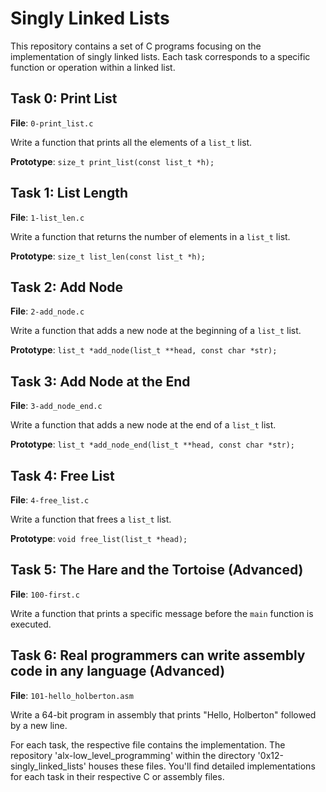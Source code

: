 # Singly Linked Lists

This repository contains a set of C programs focusing on the implementation of singly linked lists. Each task corresponds to a specific function or operation within a linked list.

## Task 0: Print List

**File**: `0-print_list.c`

Write a function that prints all the elements of a `list_t` list.

**Prototype**: `size_t print_list(const list_t *h);`

## Task 1: List Length

**File**: `1-list_len.c`

Write a function that returns the number of elements in a `list_t` list.

**Prototype**: `size_t list_len(const list_t *h);`

## Task 2: Add Node

**File**: `2-add_node.c`

Write a function that adds a new node at the beginning of a `list_t` list.

**Prototype**: `list_t *add_node(list_t **head, const char *str);`

## Task 3: Add Node at the End

**File**: `3-add_node_end.c`

Write a function that adds a new node at the end of a `list_t` list.

**Prototype**: `list_t *add_node_end(list_t **head, const char *str);`

## Task 4: Free List

**File**: `4-free_list.c`

Write a function that frees a `list_t` list.

**Prototype**: `void free_list(list_t *head);`

## Task 5: The Hare and the Tortoise (Advanced)

**File**: `100-first.c`

Write a function that prints a specific message before the `main` function is executed.

## Task 6: Real programmers can write assembly code in any language (Advanced)

**File**: `101-hello_holberton.asm`

Write a 64-bit program in assembly that prints "Hello, Holberton" followed by a new line.

For each task, the respective file contains the implementation. The repository 'alx-low_level_programming' within the directory '0x12-singly_linked_lists' houses these files. You'll find detailed implementations for each task in their respective C or assembly files.
